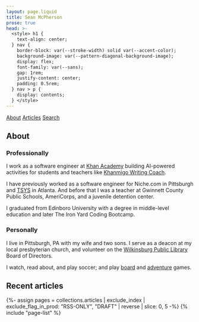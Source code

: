 ```yaml
---
layout: page.liquid
title: Sean McPherson
prose: true
head: >-
  <style> h1 {
    text-align: center;
  } nav {
    border-block: var(--stroke-width) solid var(--accent-color);
    background-image: var(--pattern-diagonal-background-image);
    display: flex;
    font-family: var(--sans);
    gap: 1rem;
    justify-content: center;
    padding: 0.5rem;
  } nav > p {
    display: contents;
  } </style>
---
```


<nav>

[About](/) [Articles](/articles) [Search](/search)

</nav>

## About

### Professionally

I work as a software engineer at [Khan Academy](https://khanacademy.org)
building AI-powered activities for students and teachers like
[Khanmigo Writing Coach](https://www.khanmigo.ai/writingcoach).

I have previously worked as a software engineer for Niche.com in Pittsburgh and
[TSYS](https://www.tsys.com/) in Atlanta. And before that I was a teacher at
Gwinnett County Public Schools, AmeriCorps, and a juvenile detention center.

I graduated from Edinboro University with a degree in middle-level education and
later The Iron Yard Coding Bootcamp.

### Personally

I live in Pittsburgh, PA with my wife and two sons. I serve as a deacon at my
local presbyterian church, and volunteer on the
[Wilkinsburg Public Library](https://wilkinsburglibrary.org) Board of Directors.

I watch, read about, and play soccer; and play [board](/board-games) and
[adventure](/adventure-games) games.

## Recent articles

{%- assign pages = collections.articles | exclude_index | exclude_flag_in_prod: "RSS-ONLY", "DRAFT" | reverse | slice: 0, 5 -%}
{% include "page-list" %}
